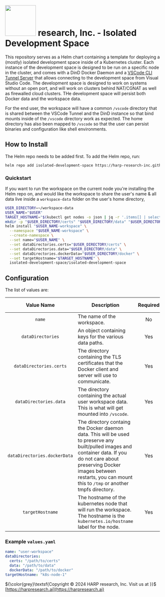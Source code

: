 # <img src="https://static.wixstatic.com/media/355b75_1c4e29d87f1e449cbdfdb2b623ac66ce~mv2.png/v1/fill/w_292,h_72,fp_0.50_0.50,q_85,usm_0.66_1.00_0.01,enc_auto/355b75_1c4e29d87f1e449cbdfdb2b623ac66ce~mv2.png" width="100"> research, Inc. - **Isolated Development Space**

This repository serves as a Helm chart containing a template for deploying a (mostly) isolated development space inside of a Kubernetes cluster. Each instance of the development space is designed to be run on a specific node in the cluster, and comes with a DinD Docker Daemon and a [VSCode CLI Tunnel Server](https://github.com/HARP-research-Inc/vscode-cli-tunnel-docker) that allows connecting to the development space from Visual Studio Code. The development space is designed to work on systems without an open port, and will work on clusters behind NAT/CGNAT as well as firewalled cloud clusters. THe development space will persist both Docker data and the workspace data.

For the end user, the workspace will have a common `/vscode` directory that is shared between the VSCode Tunnel and the DinD instance so that bind mounts inside of the `/vscode` directory work as expected. The home directory has also been mapped to `/vscode` so that the user can persist binaries and configuration like shell environments.

## How to Install

The Helm repo needs to be added first. To add the Helm repo, run:

```bash
helm repo add isolated-development-space https://harp-research-inc.github.io/isolated-development-space/
```

### Quickstart

If you want to run the workspace on the current node you're installing the Helm repo on, and would like the workspace to share the user's name & all data live inside a `workspace-data` folder on the user's home directory,

```bash
USER_DIRECTORY=~/workspace-data
USER_NAME="$USER"
TARGET_HOSTNAME="$(kubectl get nodes -o json | jq -r '.items[] | select(.status.nodeInfo.machineID == "'"$(cat /etc/machine-id)"'") | .metadata.labels["kubernetes.io/hostname"]')"
mkdir -p "$USER_DIRECTORY/certs" "$USER_DIRECTORY/data" "$USER_DIRECTORY/docker"
helm install "$USER_NAME-workspace" \
  --namespace "$USER_NAME-workspace" \
  --create-namespace \
  --set name="$USER_NAME" \
  --set dataDirectories.certs="$USER_DIRECTORY/certs" \
  --set dataDirectories.data="$USER_DIRECTORY/data" \
  --set dataDirectories.dockerData="$USER_DIRECTORY/docker" \
  --set targetHostname="$TARGET_HOSTNAME" \
  isolated-development-space/isolated-development-space
```

## Configuration

The list of values are:

|    Value Name    | Description                                                                                                                                                                                                                                           | Required | Default Value    |
|:----------------:|-------------------------------------------------------------------------------------------------------------------------------------------------------------------------------------------------------------------------------------------------------|:--------:|------------------|
|      `name`      | The name of the workspace.                                                                                                                                                                                                                            |    No    | `user-workspace` |
|      `dataDirectories`      | An object containing keys for the various data paths. |    Yes    | N/A |
|    `dataDirectories.certs`    | The directory containing the TLS certificates that the Docker client and server will use to communicate.                                                                                                                                              |    Yes   | N/A              |
|    `dataDirectories.data`    | The directory containing the actual user workspace data. This is what will get mounted into `/vscode`.                                                                                                                                                |    Yes   | N/A              |
| `dataDirectories.dockerData` | The directory containg the Docker daemon data. This will be used to preserve any built/pulled images and container data. If you do not care about preserving Docker images between restarts, you can mount this to `/tmp` or another tmpfs directory. |    Yes   | N/A              |
| `targetHostname` | The hostname of the kubernetes node that will run the workspace. The hostname is the `kubernetes.io/hostname` label for the node.                                                                                                                     |    Yes   | N/A              |

### Example `values.yaml`

```yaml
name: "user-workspace"
dataDirectories:
  certs: "/path/to/certs"
  data: "/path/to/data"
  dockerData: "/path/to/docker"
targetHostname: "k8s-node-1"
```

${\color{grey}\textsf{Copyright © 2024 HARP research, Inc. Visit us at }}$ [https://harpresearch.ai](https://harpresearch.ai)
